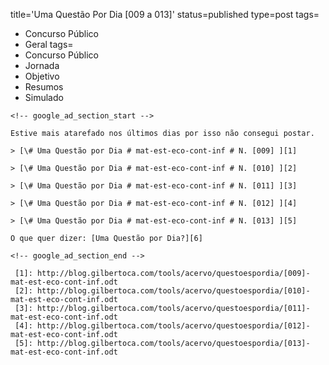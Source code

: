 title='Uma Questão Por Dia [009 a 013]'
status=published
type=post
tags=
  - Concurso Público
  - Geral
tags=
  - Concurso Público
  - Jornada
  - Objetivo
  - Resumos
  - Simulado
~~~~~~
<!-- google_ad_section_start -->

Estive mais atarefado nos últimos dias por isso não consegui postar. 

> [\# Uma Questão por Dia # mat-est-eco-cont-inf # N. [009] ][1]

> [\# Uma Questão por Dia # mat-est-eco-cont-inf # N. [010] ][2]

> [\# Uma Questão por Dia # mat-est-eco-cont-inf # N. [011] ][3]

> [\# Uma Questão por Dia # mat-est-eco-cont-inf # N. [012] ][4]

> [\# Uma Questão por Dia # mat-est-eco-cont-inf # N. [013] ][5]

O que quer dizer: [Uma Questão por Dia?][6]

<!-- google_ad_section_end -->

 [1]: http://blog.gilbertoca.com/tools/acervo/questoespordia/[009]-mat-est-eco-cont-inf.odt
 [2]: http://blog.gilbertoca.com/tools/acervo/questoespordia/[010]-mat-est-eco-cont-inf.odt
 [3]: http://blog.gilbertoca.com/tools/acervo/questoespordia/[011]-mat-est-eco-cont-inf.odt
 [4]: http://blog.gilbertoca.com/tools/acervo/questoespordia/[012]-mat-est-eco-cont-inf.odt
 [5]: http://blog.gilbertoca.com/tools/acervo/questoespordia/[013]-mat-est-eco-cont-inf.odt
